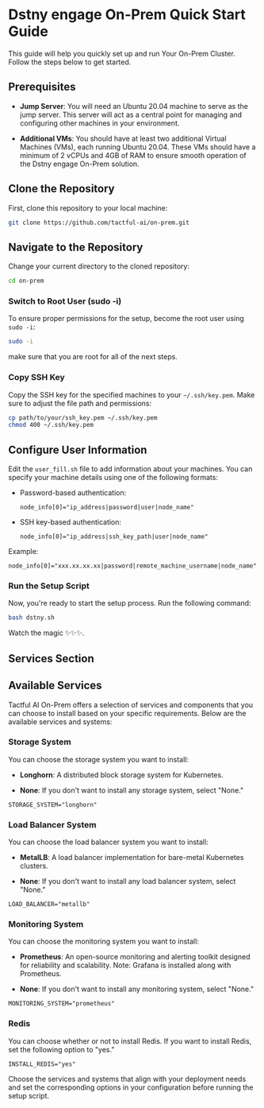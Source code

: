 # Dstny engage On-Prem Quick Start Guide

This guide will help you quickly set up and run Your On-Prem Cluster. Follow the steps below to get started.

## Prerequisites

- **Jump Server**: You will need an Ubuntu 20.04 machine to serve as the jump server. This server will act as a central point for managing and configuring other machines in your environment.

- **Additional VMs**: You should have at least two additional Virtual Machines (VMs), each running Ubuntu 20.04. These VMs should have a minimum of 2 vCPUs and 4GB of RAM to ensure smooth operation of the Dstny engage On-Prem solution.


## Clone the Repository

First, clone this repository to your local machine:

```bash
git clone https://github.com/tactful-ai/on-prem.git
```

## Navigate to the Repository

Change your current directory to the cloned repository:

```bash
cd on-prem
```

### Switch to Root User (sudo -i)

To ensure proper permissions for the setup, become the root user using `sudo -i`:

```bash
sudo -i
```
make sure that you are root for all of the next steps.

### Copy SSH Key

Copy the SSH key for the specified machines to your `~/.ssh/key.pem`. Make sure to adjust the file path and permissions:

```bash
cp path/to/your/ssh_key.pem ~/.ssh/key.pem
chmod 400 ~/.ssh/key.pem
```

## Configure User Information

Edit the `user_fill.sh` file to add information about your machines. You can specify your machine details using one of the following formats:

- Password-based authentication:
  ```shell
  node_info[0]="ip_address|password|user|node_name"
  ```

- SSH key-based authentication:
  ```shell
  node_info[0]="ip_address|ssh_key_path|user|node_name"
  ```

Example:

```shell
node_info[0]="xxx.xx.xx.xx|password|remote_machine_username|node_name"
```



### Run the Setup Script

Now, you're ready to start the setup process. Run the following command:

```bash
bash dstny.sh
```

Watch the magic ✨✨✨.


## Services Section

## Available Services

Tactful AI On-Prem offers a selection of services and components that you can choose to install based on your specific requirements. Below are the available services and systems:

### Storage System

You can choose the storage system you want to install:

- **Longhorn**: A distributed block storage system for Kubernetes.

- **None**: If you don't want to install any storage system, select "None."

```shell
STORAGE_SYSTEM="longhorn"
```

### Load Balancer System

You can choose the load balancer system you want to install:

- **MetalLB**: A load balancer implementation for bare-metal Kubernetes clusters.

- **None**: If you don't want to install any load balancer system, select "None."

```shell
LOAD_BALANCER="metallb"
```

### Monitoring System

You can choose the monitoring system you want to install:

- **Prometheus**: An open-source monitoring and alerting toolkit designed for reliability and scalability. Note: Grafana is installed along with Prometheus.

- **None**: If you don't want to install any monitoring system, select "None."

```shell
MONITORING_SYSTEM="prometheus"
```

### Redis

You can choose whether or not to install Redis. If you want to install Redis, set the following option to "yes."

```shell
INSTALL_REDIS="yes"
```

Choose the services and systems that align with your deployment needs and set the corresponding options in your configuration before running the setup script.
